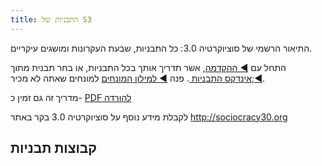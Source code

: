 ```yaml
---
title: התבניות של S3
---
```

התיאור הרשמי של סוציוקרטיה 3.0: כל התבניות, שבעת העקרונות ומושגים עיקריים.

התחל עם [ &#9664; ההקדמה](introduction.html), אשר תדריך אותך בכל התבניות, או בחר תבנית מתוך [ &#9664;;אינדקס התבניות ](pattern-index.html). פנה [ &#9664; למילון המונחים](glossary.html) למונחים שאתה לא מכיר.

מדריך זה גם זמין כ- [ PDF להורדה](http://sociocracy30.org/_res/s3-practical-guide.pdf)

לקבלת מידע נוסף על סוציוקרטיה 3.0 בקר באתר <http://sociocracy30.org>

## קבוצות תבניות

<!-- GROUP-INDEX -->